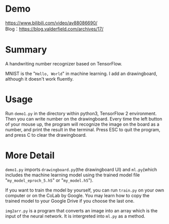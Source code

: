 # Demo
https://www.bilibili.com/video/av88086690/  
Blog：https://blog.valderfield.com/archives/17/  

# Summary

A handwriting number recognizer based on TensorFlow.  

MNIST is the "`Hello, World`" in machine learning. I add an drawingboard, although it doesn't work fluently.  

# Usage

Run `demo1.py` in the directory within python3, TensorFlow 2 environment. Then you can write number on the drawingboard. Every time the left button of your mouse up, the program will recognize the image on the board as a number, and print the result in the terminal. Press ESC to quit the program, and press C to clear the drawingboard.  

# More Detail

`demo1.py` imports `drawingboard.py`(the drawingboard UI) and `ml.py`(which includes the machine learning model using the trained model file "`my_model_eproch_5.h5`" or "`my_model.h5`").  

If you want to train the model by yourself, you can run `train.py` on your own computer or on the CoLab by Google. You may learn how to copy the trained model to your Google Drive if you choose the last one.  

`img2arr.py` is a program that converts an image into an array which is the input of the neural network. It is intergreted into `ml.py` as a method.  
